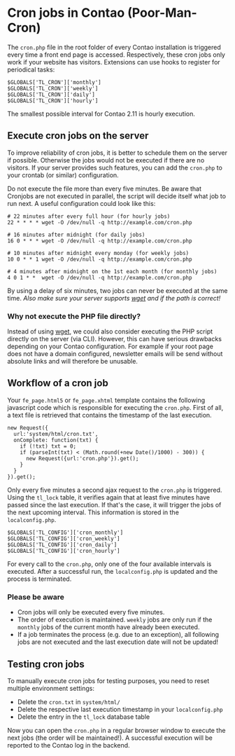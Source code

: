 # Cron jobs in Contao (Poor-Man-Cron)

The `cron.php` file in the root folder of every Contao installation is triggered
every time a front end page is accessed. Respectively, these cron jobs only work
if your website has visitors. Extensions can use hooks to register for periodical
tasks:

```{.php}
$GLOBALS['TL_CRON']['monthly']
$GLOBALS['TL_CRON']['weekly']
$GLOBALS['TL_CRON']['daily']
$GLOBALS['TL_CRON']['hourly']
```

The smallest possible interval for Contao 2.11 is hourly execution.


## Execute cron jobs on the server

To improve reliability of cron jobs, it is better to schedule them on the server
if possible. Otherwise the jobs would not be executed if there are no visitors.
If your server provides such features, you can add the `cron.php` to your 
crontab (or similar) configuration.

Do not execute the file more than every five minutes. Be aware that Cronjobs
are not executed in parallel, the script will decide itself what job to
run next. A useful configuration could look like this:

```
# 22 minutes after every full hour (for hourly jobs)
22 * * * * wget -O /dev/null -q http://example.com/cron.php

# 16 minutes after midnight (for daily jobs)
16 0 * * * wget -O /dev/null -q http://example.com/cron.php

# 10 minutes after midnight every monday (for weekly jobs)
10 0 * * 1 wget -O /dev/null -q http://example.com/cron.php

# 4 minutes after midnight on the 1st each month (for monthly jobs)
4 0 1 * *  wget -O /dev/null -q http://example.com/cron.php
```

By using a delay of six minutes, two jobs can never be executed at the same time.
*Also make sure your server supports [wget][1] and if the path is correct!*


### Why not execute the PHP file directly?

Instead of using [wget][1], we could also consider executing the PHP script
directly on the server (via CLI). However, this can have serious drawbacks
depending on your Contao configuration. For example if your root page does
not have a domain configured, newsletter emails will be send without absolute
links and will therefore be unusable.


## Workflow of a cron job

Your `fe_page.html5` or `fe_page.xhtml` template contains the following 
javascript code which is responsible for executing the `cron.php`. First of all,
a text file is retrieved that contains the timestamp of the last execution.

```{.js}
new Request({
  url:'system/html/cron.txt',
  onComplete: function(txt) {
    if (!txt) txt = 0;
    if (parseInt(txt) < (Math.round(+new Date()/1000) - 300)) {
      new Request({url:'cron.php'}).get();
    }
  }
}).get();
```

Only every five minutes a second ajax request to the `cron.php` is triggered.
Using the `tl_lock` table, it verifies again that at least five minutes have
passed since the last execution. If that's the case, it will trigger the jobs
of the next upcoming interval. This information is stored in the `localconfig.php`.

```{.php}
$GLOBALS['TL_CONFIG']['cron_monthly']
$GLOBALS['TL_CONFIG']['cron_weekly']
$GLOBALS['TL_CONFIG']['cron_daily']
$GLOBALS['TL_CONFIG']['cron_hourly']
```

For every call to the `cron.php`, only one of the four available intervals is
executed. After a successful run, the `localconfig.php` is updated and the
process is terminated.

### Please be aware

- Cron jobs will only be executed every five minutes.
- The order of execution is maintained. `weekly` jobs are only run if the
  `monthly` jobs of the current month have already been executed.
- If a job terminates the process (e.g. due to an exception), all following
  jobs are not executed and the last execution date will not be updated!


## Testing cron jobs

To manually execute cron jobs for testing purposes, you need to reset multiple
environment settings:

- Delete the `cron.txt` in `system/html/`
- Delete the respective last execution timestamp in your `localconfig.php`
- Delete the entry in the `tl_lock` database table

Now you can open the `cron.php` in a regular browser window to execute the 
next jobs (the order will be maintained!). A successful execution will be
reported to the Contao log in the backend.


[1]: http://en.wikipedia.org/wiki/Wget
